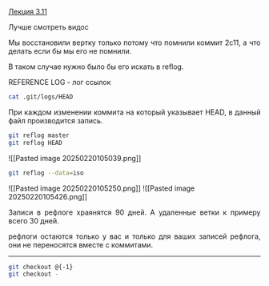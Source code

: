 
[Лекция 3.11](https://www.youtube.com/watch?v=FxyGx_XTRhA&list=PLDyvV36pndZFHXjXuwA_NywNrVQO0aQqb&index=21)

Лучше смотреть видос

<p align="justify">Мы восстановили вертку только потому что помнили коммит 2с11, а что делать если бы мы его не помнили.</p>

В таком случае нужно было бы его искать в reflog. 

REFERENCE LOG - лог ссылок 

```bash
cat .git/logs/HEAD
```

<p align="justify">При каждом изменении коммита на который указывает HEAD, в данный файл производится запись. </p>

```bash
git reflog master
git reflog HEAD
```

![[Pasted image 20250220105039.png]]

```bash
git reflog --data=iso
```

![[Pasted image 20250220105250.png]]
![[Pasted image 20250220105426.png]]

<p align="justify">Записи в рефлоге храянятся 90 дней. А удаленные ветки к примеру всего 30 дней. </p>

<p align="justify">рефлоги остаются только у вас и только для ваших записей рефлога, они не переносятся вместе с коммитами. </p>

---

```bash
git checkout @{-1}
git checkout -
```






